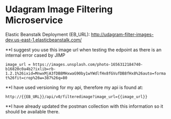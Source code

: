 # Udagram Image Filtering Microservice

Elastic Beanstalk Deployment (EB_URL): http://udagram-filter-images-dev.us-east-1.elasticbeanstalk.com/



**I suggest you use this image url when testing the edpoint as there is an internal error cased by JIMP

`image_url = https://images.unsplash.com/photo-1656312184740-b16820c0a4b2?ixlib=rb-1.2.1%26ixid=MnwxMjA3fDB8MHxwaG90by1wYWdlfHx8fGVufDB8fHx8%26auto=format%26fit=crop%26w=387%26q=80`



**I have used versioning for my api, therefore my api is found at:

`http://{{EB_URL}}/api/v0/filteredimage?image_url={{image_url}}`



**I have already updated the postman collection with this information so it should be available there.
